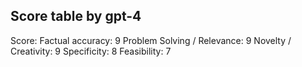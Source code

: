 ## Score table by gpt-4
Score: 
Factual accuracy: 9
Problem Solving / Relevance: 9
Novelty / Creativity: 9
Specificity: 8
Feasibility: 7
